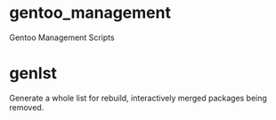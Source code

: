 # gentoo_management
Gentoo Management Scripts

# genlst
Generate a whole list for rebuild, interactively merged packages being removed.
